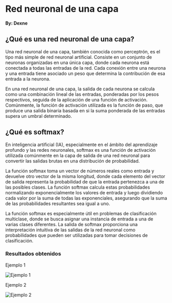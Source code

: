 # Red neuronal de una capa

**By: Dexne**

## ¿Qué es una red neuronal de una capa?

Una red neuronal de una capa, también conocida como perceptrón, es el tipo más simple de red neuronal artificial. Consiste en un conjunto de neuronas organizadas en una única capa, donde cada neurona está conectada a todas las entradas de la red. Cada conexión entre una neurona y una entrada tiene asociado un peso que determina la contribución de esa entrada a la neurona.

En una red neuronal de una capa, la salida de cada neurona se calcula como una combinación lineal de las entradas, ponderadas por los pesos respectivos, seguida de la aplicación de una función de activación. Comúnmente, la función de activación utilizada es la función de paso, que produce una salida binaria basada en si la suma ponderada de las entradas supera un umbral determinado.

## ¿Qué es softmax?

En inteligencia artificial (IA), especialmente en el ámbito del aprendizaje profundo y las redes neuronales, softmax es una función de activación utilizada comúnmente en la capa de salida de una red neuronal para convertir las salidas brutas en una distribución de probabilidad.

La función softmax toma un vector de números reales como entrada y devuelve otro vector de la misma longitud, donde cada elemento del vector de salida representa la probabilidad de que la entrada pertenezca a una de las posibles clases. La función softmax calcula estas probabilidades normalizando exponencialmente los valores de entrada y luego dividiendo cada valor por la suma de todas las exponenciales, asegurando que la suma de las probabilidades resultantes sea igual a uno.

La función softmax es especialmente útil en problemas de clasificación multiclase, donde se busca asignar una instancia de entrada a una de varias clases diferentes. La salida de softmax proporciona una interpretación intuitiva de las salidas de la red neuronal como probabilidades que pueden ser utilizadas para tomar decisiones de clasificación.

### Resultados obtenidos

Ejemplo 1

![Ejemplo 1]()

Ejemplo 2

![Ejemplo 2]()
